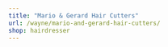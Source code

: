 ```yaml
---
title: "Mario & Gerard Hair Cutters"
url: /wayne/mario-and-gerard-hair-cutters/
shop: hairdresser
---
```

